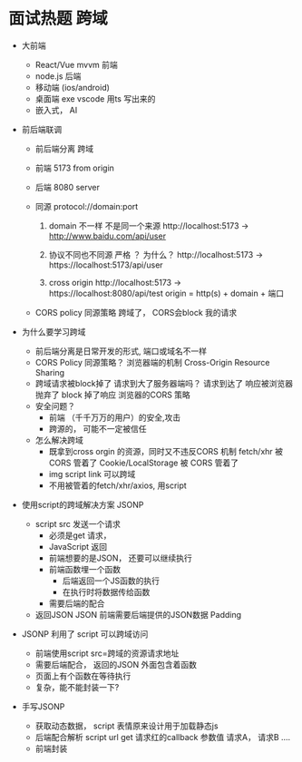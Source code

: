 # 面试热题 跨域
- 大前端
    - React/Vue mvvm    前端
    - node.js 后端
    - 移动端 (ios/android)
    - 桌面端 exe vscode 用ts 写出来的
    - 嵌入式， AI 

- 前后端联调
    - 前后端分离 跨域
    - 前端 5173
        from origin
    - 后端 8080
        server
    - 同源
        protocol://domain:port

        1. domain 不一样 不是同一个来源
        http://localhost:5173 -> http://www.baidu.com/api/user

        2. 协议不同也不同源 严格 ？ 为什么？
        http://localhost:5173 -> https://localhost:5173/api/user

        3. cross origin
        http://localhost:5173 -> https://localhost:8080/api/test
        origin = http(s) + domain + 端口
    - CORS policy 同源策略
        跨域了， CORS会block  我的请求
- 为什么要学习跨域
    - 前后端分离是日常开发的形式, 端口或域名不一样
    - CORS Policy 同源策略？
        浏览器端的机制
        Cross-Origin Resource Sharing
    - 跨域请求被block掉了
        请求到大了服务器端吗？
        请求到达了
        响应被浏览器抛弃了 block 掉了响应
        浏览器的CORS 策略
    - 安全问题？
        - 前端 （千千万万的用户）的安全,攻击
        - 跨源的， 可能不一定被信任
    - 怎么解决跨域
        - 既拿到cross orgin 的资源，同时又不违反CORS 机制
        fetch/xhr 被CORS 管着了
        Cookie/LocalStorage 被 CORS 管着了
        - img script link 可以跨域
        - 不用被管着的fetch/xhr/axios, 用script
- 使用script的跨域解决方案 JSONP
    - script    src 发送一个请求 
        - 必须是get 请求，
        - JavaScript 返回
        - 前端想要的是JSON， 还要可以继续执行
        - 前端函数埋一个函数
            - 后端返回一个JS函数的执行
            - 在执行时将数据传给函数
        - 需要后端的配合
    - 返回JSON
    JSON 前端需要后端提供的JSON数据
    Padding
- JSONP 利用了 script 可以跨域访问
    - 前端使用script src=跨域的资源请求地址
    - 需要后端配合， 返回的JSON 外面包含着函数
    - 页面上有个函数在等待执行
    - 复杂，能不能封装一下?
- 手写JSONP 
    - 获取动态数据， script 表情原来设计用于加载静态js
    - 后端配合解析 script url get 请求红的callback 参数值
    请求A， 请求B ....
    - 前端封装

